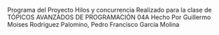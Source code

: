 Programa del Proyecto Hilos y concurrencia Realizado para la clase de TÓPICOS AVANZADOS DE PROGRAMACIÓN 04A 
Hecho Por Guillermo Moises Rodriguez Palomino, Pedro Francisco García Molina
